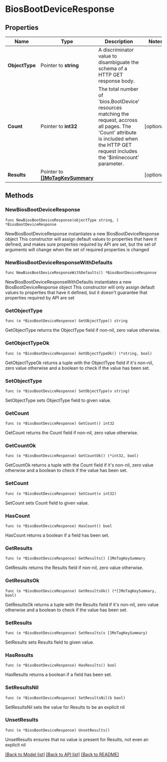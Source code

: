# BiosBootDeviceResponse

## Properties

Name | Type | Description | Notes
------------ | ------------- | ------------- | -------------
**ObjectType** | Pointer to **string** | A discriminator value to disambiguate the schema of a HTTP GET response body. | 
**Count** | Pointer to **int32** | The total number of &#39;bios.BootDevice&#39; resources matching the request, accross all pages. The &#39;Count&#39; attribute is included when the HTTP GET request includes the &#39;$inlinecount&#39; parameter. | [optional] 
**Results** | Pointer to [**[]MoTagKeySummary**](mo.TagKeySummary.md) |  | [optional] 

## Methods

### NewBiosBootDeviceResponse

`func NewBiosBootDeviceResponse(objectType string, ) *BiosBootDeviceResponse`

NewBiosBootDeviceResponse instantiates a new BiosBootDeviceResponse object
This constructor will assign default values to properties that have it defined,
and makes sure properties required by API are set, but the set of arguments
will change when the set of required properties is changed

### NewBiosBootDeviceResponseWithDefaults

`func NewBiosBootDeviceResponseWithDefaults() *BiosBootDeviceResponse`

NewBiosBootDeviceResponseWithDefaults instantiates a new BiosBootDeviceResponse object
This constructor will only assign default values to properties that have it defined,
but it doesn't guarantee that properties required by API are set

### GetObjectType

`func (o *BiosBootDeviceResponse) GetObjectType() string`

GetObjectType returns the ObjectType field if non-nil, zero value otherwise.

### GetObjectTypeOk

`func (o *BiosBootDeviceResponse) GetObjectTypeOk() (*string, bool)`

GetObjectTypeOk returns a tuple with the ObjectType field if it's non-nil, zero value otherwise
and a boolean to check if the value has been set.

### SetObjectType

`func (o *BiosBootDeviceResponse) SetObjectType(v string)`

SetObjectType sets ObjectType field to given value.


### GetCount

`func (o *BiosBootDeviceResponse) GetCount() int32`

GetCount returns the Count field if non-nil, zero value otherwise.

### GetCountOk

`func (o *BiosBootDeviceResponse) GetCountOk() (*int32, bool)`

GetCountOk returns a tuple with the Count field if it's non-nil, zero value otherwise
and a boolean to check if the value has been set.

### SetCount

`func (o *BiosBootDeviceResponse) SetCount(v int32)`

SetCount sets Count field to given value.

### HasCount

`func (o *BiosBootDeviceResponse) HasCount() bool`

HasCount returns a boolean if a field has been set.

### GetResults

`func (o *BiosBootDeviceResponse) GetResults() []MoTagKeySummary`

GetResults returns the Results field if non-nil, zero value otherwise.

### GetResultsOk

`func (o *BiosBootDeviceResponse) GetResultsOk() (*[]MoTagKeySummary, bool)`

GetResultsOk returns a tuple with the Results field if it's non-nil, zero value otherwise
and a boolean to check if the value has been set.

### SetResults

`func (o *BiosBootDeviceResponse) SetResults(v []MoTagKeySummary)`

SetResults sets Results field to given value.

### HasResults

`func (o *BiosBootDeviceResponse) HasResults() bool`

HasResults returns a boolean if a field has been set.

### SetResultsNil

`func (o *BiosBootDeviceResponse) SetResultsNil(b bool)`

 SetResultsNil sets the value for Results to be an explicit nil

### UnsetResults
`func (o *BiosBootDeviceResponse) UnsetResults()`

UnsetResults ensures that no value is present for Results, not even an explicit nil

[[Back to Model list]](../README.md#documentation-for-models) [[Back to API list]](../README.md#documentation-for-api-endpoints) [[Back to README]](../README.md)


